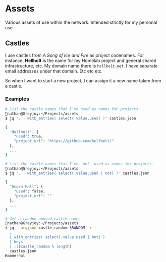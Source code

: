 # Assets
Various assets of use within the network.  Intended strictly for my personal use.

## Castles

I use castles from _A Song of Ice and Fire_ as project codenames.  For instance, **Hellholt**
is the name for my Homelab project and general shared infrastructure, etc.  My domain name
there is `hellholt.net`.  I have separate email addresses under that domain.  Etc etc etc.

So when I want to start a new project, I can assign it a new name taken from a castle.

### Examples

```bash
# List the castle names that I've used as names for projects.
🦑nathan@Greyjoy:~/Projects/assets
$ jq '. | with_entries( select(.value.used) )' castles.json

{
  "Hellholt": {
    "used": true,
    "project_url": "https://github.com/hellholt/"
  },
  ...
}
```

```bash
# List the castle names that I've _not_ used as names for projects.
🦑nathan@Greyjoy:~/Projects/assets
$ jq '. | with_entries( select(.value.used | not) )' castles.json

{
  "Acorn Hall": {
    "used": false,
    "project_url": ""
  },
  ...
}
```

```bash
# Get a random unused castle name.
🦑nathan@Greyjoy:~/Projects/assets
$ jq --argjson castle_random $RANDOM -r '
  . 
  | with_entries( select(.value.used | not) )
  | keys 
  | .[$castle_random % length]
' castles.json
Hammerhal
```